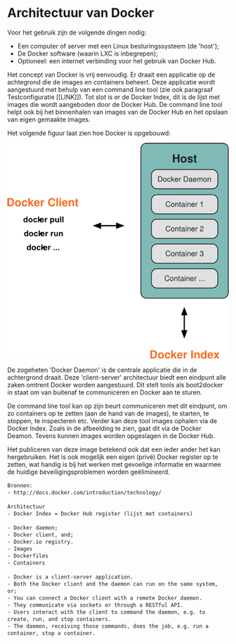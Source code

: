 # Architectuur van Docker

Voor het gebruik zijn de volgende dingen nodig:

- Een computer of server met een Linux besturingssysteem (de 'host');
- De Docker software (waarin LXC is inbegrepen);
- Optioneel: een internet verbinding voor het gebruik van Docker Hub.

Het concept van Docker is vrij eenvoudig. Er draait een applicatie op de achtegrond die de images en containers beheert. Deze applicatie wordt aangestuurd met behulp van een command line tool (zie ook paragraaf Testconfiguratie [[LINK]]). Tot slot is er de Docker Index, dit is de lijst met images die wordt aangeboden door de Docker Hub. De command line tool helpt ook bij het binnenhalen van images van de Docker Hub en het opslaan van eigen gemaakte images.

Het volgende figuur laat zien hoe Docker is opgebouwd:

![Architectuur](../../assets/architecture.png)

De zogeheten 'Docker Daemon' is de centrale applicatie die in de achtergrond draait. Deze 'client-server' architectuur biedt een eindpunt alle zaken omtrent Docker worden aangestuurd. Dit stelt tools als boot2docker in staat om van buitenaf te communiceren en Docker aan te sturen.

De command line tool kan op zijn beurt communiceren met dit eindpunt, om zo containers op te zetten (aan de hand van de images), te starten, te stoppen, te inspecteren etc. Verder kan deze tool images ophalen via de Docker Index. Zoals in de afbeelding te zien, gaat dit via de Docker Deamon. Tevens kunnen images worden opgeslagen in de Docker Hub.

Het publiceren van deze image betekend ook dat een ieder ander het kan hergebruiken. Het is ook mogelijk een eigen (privé) Docker register op te zetten, wat handig is bij het werken met gevoelige informatie en waarmee de huidige beveiligingsproblemen worden geëlimineerd.



```
Bronnen:
- http://docs.docker.com/introduction/technology/

Architectuur
- Docker Index = Docker Hub register (lijst met containers)

- Docker daemon;
- Docker client, and;
- Docker.io registry.
- Images
- Dockerfiles
- Containers

- Docker is a client-server application.
- Both the Docker client and the daemon can run on the same system, or;
- You can connect a Docker client with a remote Docker daemon.
- They communicate via sockets or through a RESTful API.
- Users interact with the client to command the daemon, e.g. to create, run, and stop containers.
- The daemon, receiving those commands, does the job, e.g. run a container, stop a container.
```